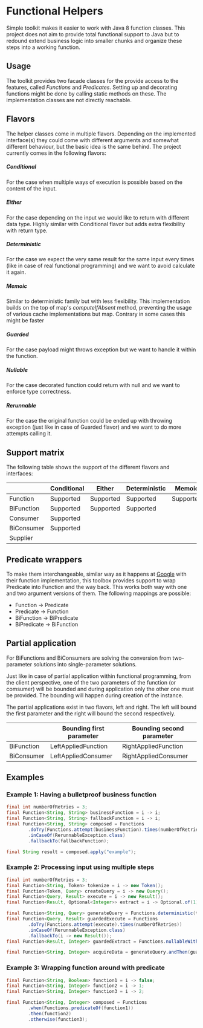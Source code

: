 # Functional Helpers

Simple toolkit makes it easier to work with Java 8 function classes. This project does not aim to provide total functional support to Java but to redound extend business logic into smaller chunks and organize these steps into a working function.

## Usage

The toolkit provides two facade classes for the provide access to the features, called _Functions_ and _Predicates_. Setting up and decorating functions might be done by calling static methods on these. The implementation classes are not directly reachable.     

## Flavors

The helper classes come in multiple flavors. Depending on the implemented interface(s) they could come with different arguments and somewhat different behaviour, but the basic idea is the same behind. The project currently comes in the following flavors:

##### Conditional

For the case when multiple ways of execution is possible based on the content of the input.

##### Either

For the case depending on the input we would like to return with different data type. Highly similar with Conditional flavor but adds extra flexibility with return type.

##### Deterministic

For the case we expect the very same result for the same input every times (like in case of real functional programming) and we want to avoid calculate it again.

##### Memoic

Similar to deterministic family but with less flexibility. This implementation builds on the top of map's _computeIfAbsent_ method, preventing the usage of various cache implementations but map. Contrary in some cases this might be faster

##### Guarded

For the case payload might throws exception but we want to handle it within the function.

##### Nullable

For the case decorated function could return with null and we want to enforce type correctness.

##### Rerunnable

For the case the original function could be ended up with throwing exception (just like in case of Guarded flavor) and we want to do more attempts calling it.

## Support matrix

The following table shows the support of the different flavors and interfaces:

|            	| Conditional 	| Either    	| Deterministic 	|Memoic         | Guarded   	| Nullable  	| Rerunnable 	|
|------------	|-------------	|-----------	|---------------	|-----------    |-----------	|-----------	|------------	|
| Function   	| Supported   	| Supported 	| Supported     	| Supported		| Supported 	| Supported 	| Supported  	|
| BiFunction 	| Supported   	| Supported   	| Supported       	| 				| Supported   	| Supported 	| Supported    	|
| Consumer   	| Supported   	|           	|               	|				| Supported 	|           	| Supported    	|
| BiConsumer 	| Supported   	|           	|               	|				| Supported   	|           	| Supported    	|
| Supplier   	|           	|           	|               	|				| Supported   	| Supported    	| Supported    	|

## Predicate wrappers

To make them interchangeable, similar way as it happens at [Google](https://github.com/google/guava/blob/master/guava/src/com/google/common/base/Functions.java) with their function implementation, this toolbox provides support to wrap Predicate into Function and the way back. This works both way with one and two argument versions of them. The following mappings are possible:

- Function -> Predicate
- Predicate -> Function
- BiFunction -> BiPredicate
- BiPredicate -> BiFunction

## Partial application

For BiFunctions and BiConsumers are solving the conversion from two-parameter solutions into single-parameter solutions.

Just like in case of partial application within functional programming, from the client perspective, one of the two parameters of the function (or comsumer) will be bounded and during application only the other one must be provided. The bounding will happen during creation of the instance.
  
The partial applications exist in two flavors, left and right. The left will bound the first parameter and the right will bound the second respectively.

|            | Bounding first parameter | Bounding second parameter |
| ---------- | -----------              | -----------               |
| BiFunction | LeftAppliedFunction      | RightAppliedFunction      |
| BiConsumer | LeftAppliedConsumer      | RightAppliedConsumer      |

## Examples

### Example 1: Having a bulletproof business function

```java
final int numberOfRetries = 3;
final Function<String, String> businessFunction = i -> i;
final Function<String, String> fallbackFunction = i -> i;
final Function<String, String> composed = Functions
        .doTry(Functions.attempt(businessFunction).times(numberOfRetries))
        .inCaseOf(RerunnableException.class)
        .fallbackTo(fallbackFunction);

final String result = composed.apply("example");
```

### Example 2: Processing input using multiple steps

```java
final int numberOfRetries = 3;
final Function<String, Token> tokenize = i -> new Token();
final Function<Token, Query> createQuery = i -> new Query();
final Function<Query, Result> execute = i -> new Result();
final Function<Result, Optional<Integer>> extract = i -> Optional.of(1);

final Function<String, Query> generateQuery = Functions.deterministic(tokenize.andThen(createQuery));
final Function<Query, Result> guardedExecute = Functions
        .doTry(Functions.attempt(execute).times(numberOfRetries))
        .inCaseOf(RerunnableException.class)
        .fallbackTo(i -> new Result());
final Function<Result, Integer> guardedExtract = Functions.nullableWithFallbackValue(extract, 0);

final Function<String, Integer> acquireData = generateQuery.andThen(guardedExecute).andThen(guardedExtract);
```

### Example 3: Wrapping function around with predicate

```java
final Function<String, Boolean> function1 = i -> false;
final Function<String, Integer> function2 = i -> 1;
final Function<String, Integer> function3 = i -> 2;

final Function<String, Integer> composed = Functions
        .when(Functions.predicateOf(function1))
        .then(function2)
        .otherwise(function3);
```